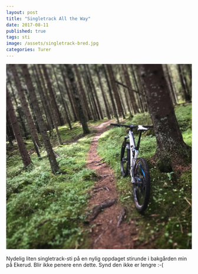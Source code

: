 ```yaml
---
layout: post
title: "Singletrack All the Way"
date: 2017-08-11
published: true
tags: sti
image: /assets/singletrack-bred.jpg
categories: Turer 
---
```


<a href="/assets/singletrack.jpg" data-lightbox="sti-1" data-title="Nydelig liten singletrack-sti">
  <img src="/assets/singletrack.jpg" title="Nydelig liten singletrack-sti">
</a>

Nydelig liten singletrack-sti på en nylig oppdaget stirunde i bakgården min på Ekerud. Blir ikke penere enn dette. Synd den ikke er lengre :-(

